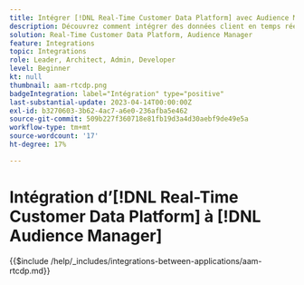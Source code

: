 ```yaml
---
title: Intégrer [!DNL Real-Time Customer Data Platform] avec Audience Manager
description: Découvrez comment intégrer des données client en temps réel [!DNL Platform] par Audience Manager.
solution: Real-Time Customer Data Platform, Audience Manager
feature: Integrations
topic: Integrations
role: Leader, Architect, Admin, Developer
level: Beginner
kt: null
thumbnail: aam-rtcdp.png
badgeIntegration: label="Intégration" type="positive"
last-substantial-update: 2023-04-14T00:00:00Z
exl-id: b3270603-3b62-4ac7-a6e0-236afba5e462
source-git-commit: 509b227f360718e81fb19d3a4d30aebf9de49e5a
workflow-type: tm+mt
source-wordcount: '17'
ht-degree: 17%

---
```


# Intégration d’[!DNL Real-Time Customer Data Platform] à [!DNL Audience Manager]

{{$include /help/_includes/integrations-between-applications/aam-rtcdp.md}}

